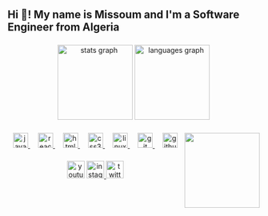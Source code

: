 <h2 align="left">Hi 👋! My name is Missoum and I'm a Software Engineer from Algeria</h2>

###

<div align="center">
  <img src="https://github-readme-stats.vercel.app/api?username=MissoAI&hide_title=false&hide_rank=false&show_icons=true&include_all_commits=true&count_private=true&disable_animations=false&theme=dracula&locale=en&hide_border=false" height="150" alt="stats graph"  />
  <img src="https://github-readme-stats.vercel.app/api/top-langs?username=MissoAI&locale=en&hide_title=false&layout=compact&card_width=320&langs_count=5&theme=dracula&hide_border=false" height="150" alt="languages graph"  />
</div>

###

<img align="right" height="150" src="https://giffiles.alphacoders.com/162/162105.gif"  />

###

<div align="center">
<a href="https://javascript.info/"  >
<img src="https://cdn.jsdelivr.net/gh/devicons/devicon/icons/javascript/javascript-original.svg" height="30" alt="javascript logo"  />
</a>
  <img width="12" />
<a href="https://react.dev/" >
 <img src="https://cdn.jsdelivr.net/gh/devicons/devicon/icons/react/react-original.svg" height="30" alt="react logo"  />
</a>
  <img width="12" />
<a href="https://developer.mozilla.org/en-US/docs/Web/HTML"  >
<img src="https://cdn.jsdelivr.net/gh/devicons/devicon/icons/html5/html5-original.svg" height="30" alt="html5 logo"  />
</a>
  <img width="12" />
<a href="https://developer.mozilla.org/en-US/docs/Web/CSS"  >
<img src="https://cdn.jsdelivr.net/gh/devicons/devicon/icons/css3/css3-original.svg" height="30" alt="css3 logo"  />
</a>
  <img width="12" />
<a href="https://www.linux.org/"  >
<img src="https://cdn.jsdelivr.net/gh/devicons/devicon/icons/linux/linux-original.svg" height="30" alt="linux logo"  />
</a>
  <img width="12" />
<a href="https://git-scm.com/"  >
<img src="https://cdn.jsdelivr.net/gh/devicons/devicon/icons/git/git-original.svg" height="30" alt="git logo"  />
</a>
  <img width="12" />
<a href="https://github.com/"  >
<img src="https://cdn.jsdelivr.net/gh/devicons/devicon/icons/github/github-original.svg" height="30" alt="github logo"  />
</a>
</div>

###

<div align="center">

<img src="https://img.shields.io/static/v1?message=Youtube&logo=youtube&label=&color=FF0000&logoColor=white&labelColor=&style=for-the-badge" height="35" alt="youtube logo"  />

<a href="https://www.instagram.com/misso_ai/?hl=en">
<img src="https://img.shields.io/static/v1?message=Instagram&logo=instagram&label=&color=E4405F&logoColor=white&labelColor=&style=for-the-badge" height="35" alt="instagram logo"  />
</a>
<a href="https://twitter.com/misso_ai">
  <img src="https://img.shields.io/static/v1?message=Twitter&logo=twitter&label=&color=1DA1F2&logoColor=white&labelColor=&style=for-the-badge" height="35" alt="twitter logo"  />
</a>
</div>

###

<br clear="both">


###
